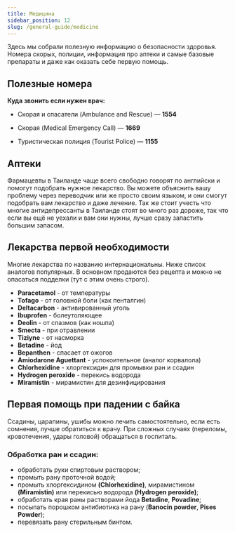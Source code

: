 ```yaml
---
title: Медицина
sidebar_position: 12
slug: /general-guide/medicine
---
```


Здесь мы собрали полезную информацию о безопасности здоровья. Номера скорых, полиции, информация про аптеки и самые базовые препараты и даже как оказать себе первую помощь.

## Полезные номера

**Куда звонить если нужен врач:**

- Скорая и спасатели (Ambulance and Rescue) — **1554**

- Скорая (Medical Emergency Call) — **1669**

- Туристическая полиция (Tourist Police) — **1155**

## Аптеки

Фармацевты в Таиланде чаще всего свободно говорят по английски и помогут подобрать нужное лекарство. Вы можете объяснить вашу проблему через переводчик или же просто своим языком, и они смогут подобрать вам лекарство и даже лечение. Так же стоит учесть что многие антидепрессанты в Таиланде стоят во много раз дороже, так что если вы ещё не уехали и вам они нужны, лучше сразу запастить большим запасом.

## Лекарства первой необходимости

Многие лекарства по названию интернациональны. Ниже список аналогов популярных. В основном продаются без рецепта и можно не опасаться подделки (тут с этим очень строго).

- **Paracetamol** - от температуры
- **Tofago** - от головной боли (как пенталгин)
- **Deltacarbon** - активированный уголь
- **Ibuprofen** - болеутоляющее
- **Deolin** - от спазмов (как ношпа) 
- **Smecta** - при отравлении
- **Tiziyne** - от насморка
- **Betadine** - йод 
- **Bepanthen** - спасает от ожогов
- **Amiodarone Aguettant** - успокоительное (аналог корвалола)
- **Chlorhexidine** - хлоргексидин для промывки ран и ссадин
- **Hydrogen peroxide** - перекись водорода
- **Miramistin** - мирамистин для дезинфицирования

## Первая помощь при падении с байка

Ссадины, царапины,  ушибы можно лечить самостоятельно, если есть сомнения, лучше обратиться к врачу. При сложных случаях (переломы, кровотечения, удары головой) обращаться в госпиталь.

### Обработка ран и ссадин:

- обработать руки спиртовым раствором;
- промыть рану проточной водой;
- промыть хлоргексидином **(Chlorhexidine)**, мирамистином **(Miramistin)** или перекисью водорода **(Hydrogen peroxide)**;
- обработать края раны растворами йода **Betadine**, **Povadine**;
- посыпать порошком антибиотика на рану (**Banocin powder**, **Pises Powder**);
- перевязать рану стерильным бинтом.